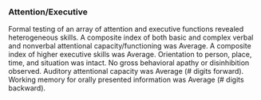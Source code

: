 ### Attention/Executive

Formal testing of an array of attention and executive functions revealed
heterogeneous skills. A composite index of both basic and complex verbal and
nonverbal attentional capacity/functioning was Average. A composite index of
higher executive skills was Average. Orientation to person, place, time, and
situation was intact. No gross behavioral apathy or disinhibition observed.
Auditory attentional capacity was Average (# digits forward). Working memory for
orally presented information was Average (# digits backward).
